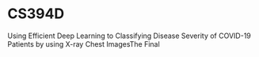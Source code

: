 # CS394D
Using Efficient Deep Learning to Classifying Disease Severity of COVID-19 Patients by using X-ray Chest ImagesThe Final 
